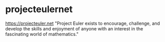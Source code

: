 # projecteulernet

https://projecteuler.net
"Project Euler exists to encourage, challenge, and develop the skills and enjoyment of anyone with an interest in the fascinating world of mathematics."
